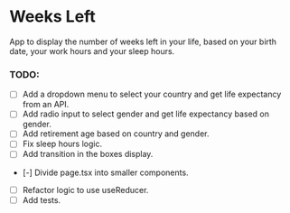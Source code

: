 # Weeks Left

App to display the number of weeks left in your life, based on your birth date, your work hours and your sleep hours.

### TODO:

- [ ] Add a dropdown menu to select your country and get life expectancy from an API.
- [ ] Add radio input to select gender and get life expectancy based on gender.
- [ ] Add retirement age based on country and gender.
- [ ] Fix sleep hours logic.
- [ ] Add transition in the boxes display.
- [-] Divide page.tsx into smaller components.
- [ ] Refactor logic to use useReducer.
- [ ] Add tests.
